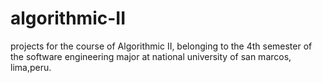 # algorithmic-II
projects for the course of Algorithmic II, belonging to the 4th semester of the software engineering major at national university of san marcos, lima,peru.
